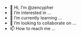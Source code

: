 - 👋 Hi, I’m @zencypher
- 👀 I’m interested in ...
- 🌱 I’m currently learning ...
- 💞️ I’m looking to collaborate on ...
- 📫 How to reach me ...

<!---
zencypher/zencypher is a ✨ special ✨ repository because its `README.md` (this file) appears on your GitHub profile.
You can click the Preview link to take a look at your changes.
--->
